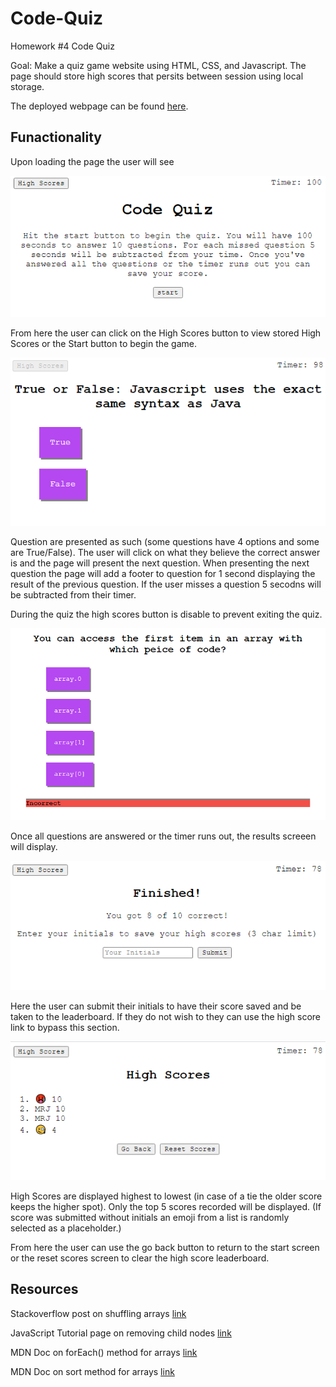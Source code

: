 # Code-Quiz
Homework #4 Code Quiz

Goal: Make a quiz game website using HTML, CSS, and Javascript. The page should store high scores that persits between session using local storage. 

The deployed webpage can be found [here](https://matthewronaldjohnson.github.io/Code-Quiz/).

## Funactionality
Upon loading the page the user will see

![welcome card](./assets/img/welcome-card.png)

From here the user can click on the High Scores button to view stored High Scores or the Start button to begin the game.

![question card](./assets/img/questions-card.png)

Question are presented as such (some questions have 4 options and some are True/False). The user will click on what they believe the correct answer is and the page will present the next question. When presenting the next question the page will add a footer to question for 1 second displaying the result of the previous question. If the user misses a question 5 secodns will be subtracted from their timer.

During the quiz the high scores button is disable to prevent exiting the quiz.

![question card w/ result](./assets/img/questions-card-result.png)

Once all questions are answered or the timer runs out, the results screeen will display.

![results card](./assets/img/results-card.png)

Here the user can submit their initials to have their score saved and be taken to the leaderboard. If they do not wish to they can use the high score link to bypass this section. 

![high scores card](./assets/img/high-scores-card.png)

High Scores are displayed highest to lowest (in case of a tie the older score keeps the higher spot). Only the top 5 scores recorded will be displayed. (If score was submitted without initials an emoji from a list is randomly selected as a placeholder.)

From here the user can use the go back button to return to the start screen or the reset scores screen to clear the high score leaderboard. 

## Resources
Stackoverflow post on shuffling arrays [link](https://stackoverflow.com/questions/2450954/how-to-randomize-shuffle-a-javascript-array)

JavaScript Tutorial page on removing child nodes [link](https://www.javascripttutorial.net/dom/manipulating/remove-all-child-nodes/)

MDN Doc on forEach() method for arrays [link](https://developer.mozilla.org/en-US/docs/Web/JavaScript/Reference/Global_Objects/Array/forEach)

MDN Doc on sort method for arrays [link](https://developer.mozilla.org/en-US/docs/Web/JavaScript/Reference/Global_Objects/Array/sort)